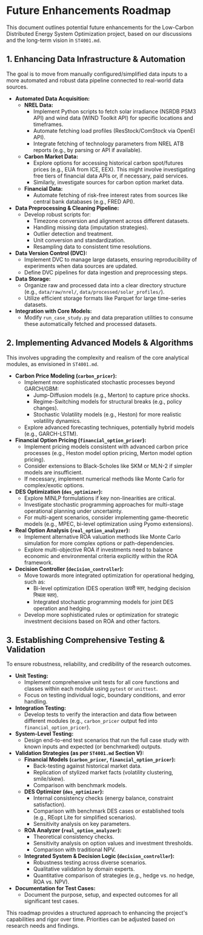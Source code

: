 # Future Enhancements Roadmap

This document outlines potential future enhancements for the Low-Carbon Distributed Energy System Optimization project, based on our discussions and the long-term vision in `ST4001.md`.

## 1. Enhancing Data Infrastructure & Automation

The goal is to move from manually configured/simplified data inputs to a more automated and robust data pipeline connected to real-world data sources.

*   **Automated Data Acquisition:**
    *   **NREL Data:**
        *   Implement Python scripts to fetch solar irradiance (NSRDB PSM3 API) and wind data (WIND Toolkit API) for specific locations and timeframes.
        *   Automate fetching load profiles (ResStock/ComStock via OpenEI API).
        *   Integrate fetching of technology parameters from NREL ATB reports (e.g., by parsing or API if available).
    *   **Carbon Market Data:**
        *   Explore options for accessing historical carbon spot/futures prices (e.g., EUA from ICE, EEX). This might involve investigating free tiers of financial data APIs or, if necessary, paid services.
        *   Similarly, investigate sources for carbon option market data.
    *   **Financial Data:**
        *   Automate fetching of risk-free interest rates from sources like central bank databases (e.g., FRED API).
*   **Data Preprocessing & Cleaning Pipeline:**
    *   Develop robust scripts for:
        *   Timezone conversion and alignment across different datasets.
        *   Handling missing data (imputation strategies).
        *   Outlier detection and treatment.
        *   Unit conversion and standardization.
        *   Resampling data to consistent time resolutions.
*   **Data Version Control (DVC):**
    *   Implement DVC to manage large datasets, ensuring reproducibility of experiments when data sources are updated.
    *   Define DVC pipelines for data ingestion and preprocessing steps.
*   **Data Storage:**
    *   Organize raw and processed data into a clear directory structure (e.g., `data/raw/nrel/`, `data/processed/solar_profiles/`).
    *   Utilize efficient storage formats like Parquet for large time-series datasets.
*   **Integration with Core Models:**
    *   Modify `run_case_study.py` and data preparation utilities to consume these automatically fetched and processed datasets.

## 2. Implementing Advanced Models & Algorithms

This involves upgrading the complexity and realism of the core analytical modules, as envisioned in `ST4001.md`.

*   **Carbon Price Modeling (`carbon_pricer`):**
    *   Implement more sophisticated stochastic processes beyond GARCH/GBM:
        *   Jump-Diffusion models (e.g., Merton) to capture price shocks.
        *   Regime-Switching models for structural breaks (e.g., policy changes).
        *   Stochastic Volatility models (e.g., Heston) for more realistic volatility dynamics.
    *   Explore advanced forecasting techniques, potentially hybrid models (e.g., GARCH-LSTM).
*   **Financial Option Pricing (`financial_option_pricer`):**
    *   Implement pricing models consistent with advanced carbon price processes (e.g., Heston model option pricing, Merton model option pricing).
    *   Consider extensions to Black-Scholes like SKM or MLN-2 if simpler models are insufficient.
    *   If necessary, implement numerical methods like Monte Carlo for complex/exotic options.
*   **DES Optimization (`des_optimizer`):**
    *   Explore MINLP formulations if key non-linearities are critical.
    *   Investigate stochastic programming approaches for multi-stage operational planning under uncertainty.
    *   For multi-agent scenarios, consider implementing game-theoretic models (e.g., MPEC, bi-level optimization using Pyomo extensions).
*   **Real Option Analysis (`real_option_analyzer`):**
    *   Implement alternative ROA valuation methods like Monte Carlo simulation for more complex options or path-dependencies.
    *   Explore multi-objective ROA if investments need to balance economic and environmental criteria explicitly within the ROA framework.
*   **Decision Controller (`decision_controller`):**
    *   Move towards more integrated optimization for operational hedging, such as:
        *   Bi-level optimization (DES operation ऊपरी स्तर, hedging decision निचला स्तर).
        *   Integrated stochastic programming models for joint DES operation and hedging.
    *   Develop more sophisticated rules or optimization for strategic investment decisions based on ROA and other factors.

## 3. Establishing Comprehensive Testing & Validation

To ensure robustness, reliability, and credibility of the research outcomes.

*   **Unit Testing:**
    *   Implement comprehensive unit tests for all core functions and classes within each module using `pytest` or `unittest`.
    *   Focus on testing individual logic, boundary conditions, and error handling.
*   **Integration Testing:**
    *   Develop tests to verify the interaction and data flow between different modules (e.g., `carbon_pricer` output fed into `financial_option_pricer`).
*   **System-Level Testing:**
    *   Design end-to-end test scenarios that run the full case study with known inputs and expected (or benchmarked) outputs.
*   **Validation Strategies (as per `ST4001.md` Section V):**
    *   **Financial Models (`carbon_pricer`, `financial_option_pricer`):**
        *   Back-testing against historical market data.
        *   Replication of stylized market facts (volatility clustering, smile/skew).
        *   Comparison with benchmark models.
    *   **DES Optimizer (`des_optimizer`):**
        *   Internal consistency checks (energy balance, constraint satisfaction).
        *   Comparison with benchmark DES cases or established tools (e.g., REopt Lite for simplified scenarios).
        *   Sensitivity analysis on key parameters.
    *   **ROA Analyzer (`real_option_analyzer`):**
        *   Theoretical consistency checks.
        *   Sensitivity analysis on option values and investment thresholds.
        *   Comparison with traditional NPV.
    *   **Integrated System & Decision Logic (`decision_controller`):**
        *   Robustness testing across diverse scenarios.
        *   Qualitative validation by domain experts.
        *   Quantitative comparison of strategies (e.g., hedge vs. no hedge, ROA vs. NPV).
*   **Documentation for Test Cases:**
    *   Document the purpose, setup, and expected outcomes for all significant test cases.

This roadmap provides a structured approach to enhancing the project's capabilities and rigor over time. Priorities can be adjusted based on research needs and findings. 